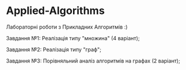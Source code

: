 # Applied-Algorithms
Лабораторні роботи з Прикладних Алгоритмів :)

Завдання №1: Реалізація типу "множина" (4 варіант);

Завдання №2: Реалізація типу "граф";

Завдання №3: Порівняльний аналіз алгоритмів на графах (2 варіант);
